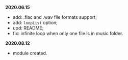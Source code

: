 **2020.06.15**

- add: .flac and .wav file formats support;
- add: `loopList` option;
- upd: README;
- fix: infinite loop when only one file is in music folder.


**2020.08.12**

- module created.
